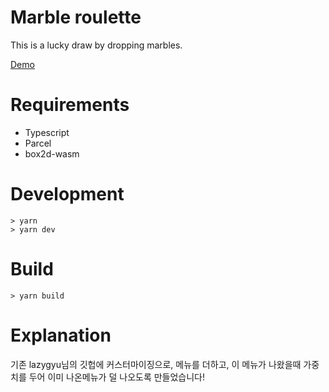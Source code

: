 # Marble roulette

This is a lucky draw by dropping marbles.

[Demo]( https://lazygyu.github.io/roulette )

# Requirements

- Typescript
- Parcel
- box2d-wasm

# Development

```shell
> yarn
> yarn dev
```

# Build

```shell
> yarn build
```

# Explanation
기존 lazygyu님의 깃헙에 커스터마이징으로, 메뉴를 더하고, 이 메뉴가 나왔을때 가중치를 두어 이미 나온메뉴가 덜 나오도록 만들었습니다!
